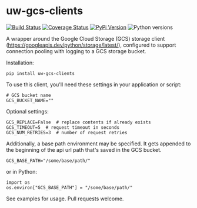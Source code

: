 # uw-gcs-clients

[![Build Status](https://github.com/uw-it-aca/uw-gcs-clients/workflows/tests/badge.svg?branch=master)](https://github.com/uw-it-aca/uw-gcs-clients/actions)
[![Coverage Status](https://coveralls.io/repos/github/uw-it-aca/uw-gcs-clients/badge.svg?branch=master)](https://coveralls.io/github/uw-it-aca/uw-gcs-clients?branch=master)
[![PyPi Version](https://img.shields.io/pypi/v/uw-gcs-clients.svg)](https://pypi.python.org/pypi/uw-gcs-clients)
![Python versions](https://img.shields.io/pypi/pyversions/uw-gcs-clients.svg)

A wrapper around the Google Cloud Storage (GCS) storage client (https://googleapis.dev/python/storage/latest/), configured to support connection pooling with logging to a GCS storage bucket.

Installation:

    pip install uw-gcs-clients

To use this client, you'll need these settings in your application or script:

    # GCS bucket name
    GCS_BUCKET_NAME=""

Optional settings:

    GCS_REPLACE=False  # replace contents if already exists
    GCS_TIMEOUT=5  # request timeout in seconds
    GCS_NUM_RETRIES=3  # number of request retries

Additionally, a base path environment may be specified. It gets appended to the beginning of the api url path that's saved in the GCS bucket.

    GCS_BASE_PATH="/some/base/path/"

or in Python:

    import os
    os.environ["GCS_BASE_PATH"] = "/some/base/path/"
    
See examples for usage. Pull requests welcome.
